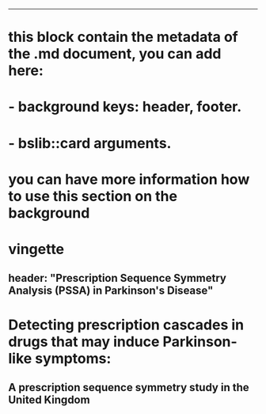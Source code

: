 -----
# this block contain the metadata of the .md document, you can add here:
#   - background keys: header, footer.
#   - bslib::card arguments.
# you can have more information how to use this section on the background
# vingette
header: "Prescription Sequence Symmetry Analysis (PSSA) in Parkinson's Disease"
-----

# Detecting prescription cascades in drugs that may induce Parkinson-like symptoms:
## A prescription sequence symmetry study in the United Kingdom 





